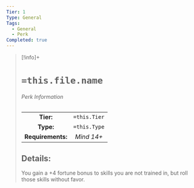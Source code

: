 ```yaml
---
Tier: 1
Type: General
Tags:
  - General
  - Perk
Completed: true
---
```

> [!info]+ 
> #  `=this.file.name`
> ###### Perk Information
> | | |
> |:---:|:---:|
> |**Tier:** | `=this.Tier`  |
> | **Type:** | `=this.Type`  |
> | **Requirements:** | *Mind 14+* |
> ## Details:
> You gain a +4 fortune bonus to skills you are not trained in, but roll those skills without favor.